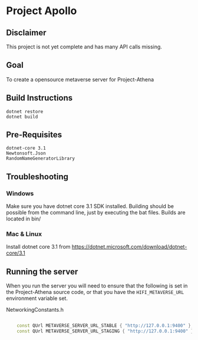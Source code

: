 # Project Apollo

## Disclaimer
This project is not yet complete and has many API calls missing. 

## Goal
To create a opensource metaverse server for Project-Athena

## Build Instructions

```
dotnet restore
dotnet build
```

## Pre-Requisites

```
dotnet-core 3.1
Newtonsoft.Json
RandomNameGeneratorLibrary
```


## Troubleshooting

### Windows
Make sure you have dotnet core 3.1 SDK installed. Building should be possible from the command line, just by executing the bat files. Builds are located in bin/

### Mac & Linux
Install dotnet core 3.1 from https://dotnet.microsoft.com/download/dotnet-core/3.1

## Running the server
When you run the server you will need to ensure that the following is set in the Project-Athena source code, or that you have the `HIFI_METAVERSE_URL` environment variable set.

NetworkingConstants.h
```c++

    const QUrl METAVERSE_SERVER_URL_STABLE { "http://127.0.0.1:9400" };
    const QUrl METAVERSE_SERVER_URL_STAGING { "http://127.0.0.1:9400" };

```